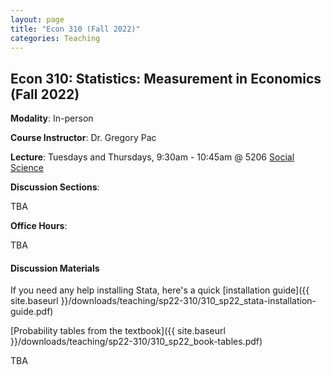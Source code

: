 ```yaml
---
layout: page
title: "Econ 310 (Fall 2022)"
categories: Teaching
---
```


## Econ 310: Statistics: Measurement in Economics (Fall 2022)

**Modality**: In-person

**Course Instructor**: Dr. Gregory Pac

**Lecture**: Tuesdays and Thursdays, 9:30am - 10:45am @ 5206 [Social Science](https://map.wisc.edu/s/vgwd93i0)

**Discussion Sections**: 

TBA

**Office Hours**: 

TBA

#### Discussion Materials

If you need any help installing Stata, here's a quick [installation guide]({{ site.baseurl }}/downloads/teaching/sp22-310/310_sp22_stata-installation-guide.pdf)

[Probability tables from the textbook]({{ site.baseurl }}/downloads/teaching/sp22-310/310_sp22_book-tables.pdf)

TBA